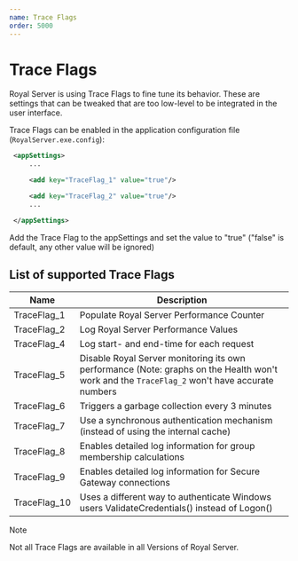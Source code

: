 ```yaml
---
name: Trace Flags
order: 5000
---
```


# Trace Flags

Royal Server is using Trace Flags to fine tune its behavior. These are settings that can be tweaked that are too low-level to be integrated in the user interface.

Trace Flags can be enabled in the application configuration file (`RoyalServer.exe.config`):

```xml
 <appSettings>
     ...

     <add key="TraceFlag_1" value="true"/>

     <add key="TraceFlag_2" value="true"/>
     ...

 </appSettings>
```

Add the Trace Flag to the appSettings and set the value to "true" ("false" is default, any other value will be ignored)

## List of supported Trace Flags

| Name         | Description                                                                                                                                  |
| ------------ | -------------------------------------------------------------------------------------------------------------------------------------------- |
| TraceFlag_1  | Populate Royal Server Performance Counter                                                                                                    |
| TraceFlag_2  | Log Royal Server Performance Values                                                                                                          |
| TraceFlag_4  | Log start- and end-time for each request                                                                                                     |
| TraceFlag_5  | Disable Royal Server monitoring its own performance (Note: graphs on the Health won't work and the `TraceFlag_2` won't have accurate numbers |
| TraceFlag_6  | Triggers a garbage collection every 3 minutes                                                                                                |
| TraceFlag_7  | Use a synchronous authentication mechanism (instead of using the internal cache)                                                             |
| TraceFlag_8  | Enables detailed log information for group membership calculations                                                                           |
| TraceFlag_9  | Enables detailed log information for Secure Gateway connections                                                                              |
| TraceFlag_10 | Uses a different way to authenticate Windows users ValidateCredentials() instead of Logon()                                                  |

> [!NOTE]  
> Not all Trace Flags are available in all Versions of Royal Server.
